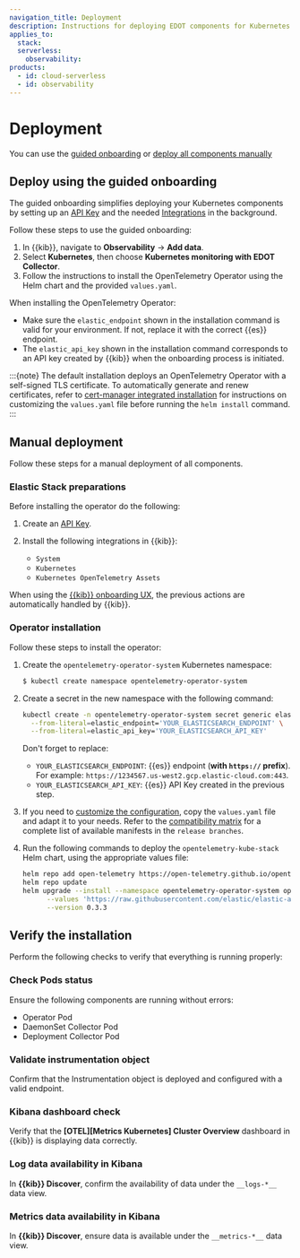 ```yaml
---
navigation_title: Deployment
description: Instructions for deploying EDOT components for Kubernetes monitoring, using guided onboarding or manual steps.
applies_to:
  stack:
  serverless:
    observability:
products:
  - id: cloud-serverless
  - id: observability
---
```


# Deployment

You can use the [guided onboarding](#deploy-using-the-guided-onboarding) or [deploy all components manually](#manual-deployment)

## Deploy using the guided onboarding

The guided onboarding simplifies deploying your Kubernetes components by setting up an [API Key](docs-content://deploy-manage/api-keys/elasticsearch-api-keys.md) and the needed [Integrations](https://www.elastic.co/docs/current/en/integrations) in the background.

Follow these steps to use the guided onboarding:

1. In {{kib}}, navigate to **Observability** → **Add data**.
2. Select **Kubernetes**, then choose **Kubernetes monitoring with EDOT Collector**.
3. Follow the instructions to install the OpenTelemetry Operator using the Helm chart and the provided `values.yaml`.

When installing the OpenTelemetry Operator:

- Make sure the `elastic_endpoint` shown in the installation command is valid for your environment. If not, replace it with the correct {{es}} endpoint.
- The `elastic_api_key` shown in the installation command corresponds to an API key created by {{kib}} when the onboarding process is initiated.

:::{note}
The default installation deploys an OpenTelemetry Operator with a self-signed TLS certificate.
To automatically generate and renew certificates, refer to [cert-manager integrated installation](/reference/use-cases/kubernetes/customization.md#cert-manager-integrated-installation) for instructions on customizing the `values.yaml` file before running the `helm install` command.
:::

## Manual deployment

Follow these steps for a manual deployment of all components.

### Elastic Stack preparations

Before installing the operator do the following:

1. Create an [API Key](docs-content://deploy-manage/api-keys/elasticsearch-api-keys.md).

2. Install the following integrations in {{kib}}:
    - `System`
    - `Kubernetes`
    - `Kubernetes OpenTelemetry Assets`

When using the [{{kib}} onboarding UX](#deploy-using-the-guided-onboarding), the previous actions are automatically handled by {{kib}}.

### Operator installation

Follow these steps to install the operator:

1. Create the `opentelemetry-operator-system` Kubernetes namespace:

    ```bash
    $ kubectl create namespace opentelemetry-operator-system
    ```

2. Create a secret in the new namespace with the following command:

   ```bash
   kubectl create -n opentelemetry-operator-system secret generic elastic-secret-otel \
     --from-literal=elastic_endpoint='YOUR_ELASTICSEARCH_ENDPOINT' \
     --from-literal=elastic_api_key='YOUR_ELASTICSEARCH_API_KEY'
   ```

   Don't forget to replace:

   - `YOUR_ELASTICSEARCH_ENDPOINT`: {{es}} endpoint (**with `https://` prefix**). For example: `https://1234567.us-west2.gcp.elastic-cloud.com:443`.
   - `YOUR_ELASTICSEARCH_API_KEY`: {{es}} API Key created in the previous step.

3. If you need to [customize the configuration](/reference/use-cases/kubernetes/customization.md), copy the `values.yaml` file and adapt it to your needs. Refer to the [compatibility matrix](/reference/use-cases/kubernetes/prerequisites-compatibility.md#compatibility-matrix) for a complete list of available manifests in the `release branches`. 

4. Run the following commands to deploy the `opentelemetry-kube-stack` Helm chart, using the appropriate values file:

    ```bash subs=true
    helm repo add open-telemetry https://open-telemetry.github.io/opentelemetry-helm-charts
    helm repo update
    helm upgrade --install --namespace opentelemetry-operator-system opentelemetry-kube-stack open-telemetry/opentelemetry-kube-stack \
          --values 'https://raw.githubusercontent.com/elastic/elastic-agent/refs/tags/v{{edot-collector-version}}/deploy/helm/edot-collector/kube-stack/values.yaml' \
          --version 0.3.3
    ```

## Verify the installation

Perform the following checks to verify that everything is running properly:

### Check Pods status

Ensure the following components are running without errors:

   - Operator Pod
   - DaemonSet Collector Pod
   - Deployment Collector Pod

### Validate instrumentation object

Confirm that the Instrumentation object is deployed and configured with a valid endpoint.

### Kibana dashboard check

Verify that the **[OTEL][Metrics Kubernetes] Cluster Overview** dashboard in {{kib}} is displaying data correctly.

### Log data availability in Kibana

In **{{kib}} Discover**, confirm the availability of data under the `__logs-*__` data view.

### Metrics data availability in Kibana

In **{{kib}} Discover**, ensure data is available under the `__metrics-*__` data view.
